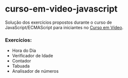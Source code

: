 # curso-em-video-javascript
Solução dos exercícios propostos durante o curso de JavaScript/ECMAScript para iniciantes no [Curso em Vídeo](https://www.youtube.com/user/cursosemvideo).

### Exercícios:
- Hora do Dia
- Verificador de Idade
- Contador
- Tabuada
- Analisador de números
